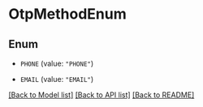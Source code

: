 # OtpMethodEnum

## Enum


* `PHONE` (value: `"PHONE"`)

* `EMAIL` (value: `"EMAIL"`)


[[Back to Model list]](../README.md#documentation-for-models) [[Back to API list]](../README.md#documentation-for-api-endpoints) [[Back to README]](../README.md)


